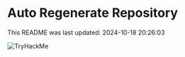 # Auto Regenerate Repository

This README was last updated: 2024-10-18 20:26:03

 ![TryHackMe](https://tryhackme.com/badge/533634)
